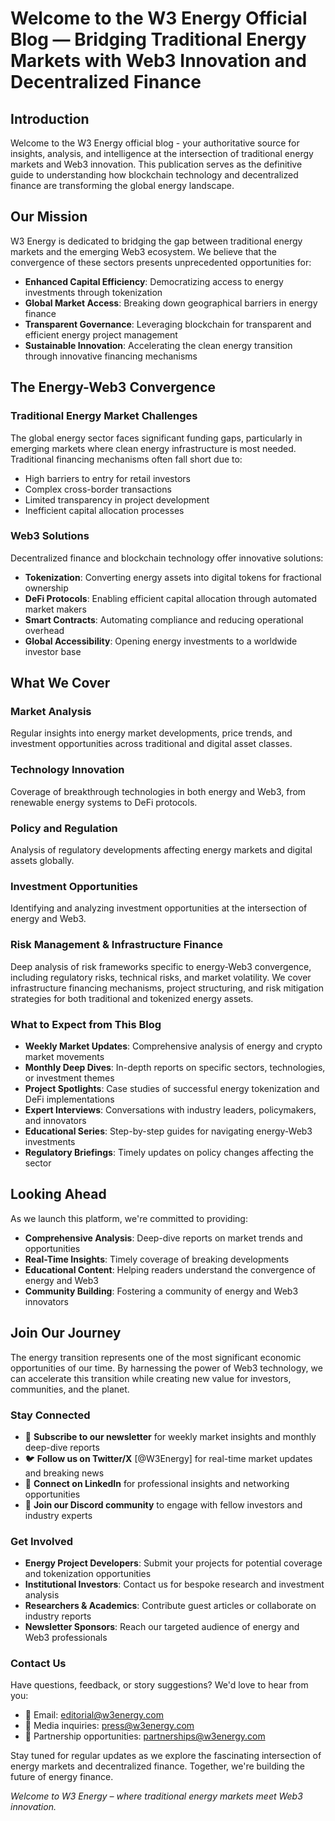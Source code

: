 # Welcome to the W3 Energy Official Blog — Bridging Traditional Energy Markets with Web3 Innovation and Decentralized Finance

## Introduction

Welcome to the W3 Energy official blog - your authoritative source for insights, analysis, and intelligence at the intersection of traditional energy markets and Web3 innovation. This publication serves as the definitive guide to understanding how blockchain technology and decentralized finance are transforming the global energy landscape.

## Our Mission

W3 Energy is dedicated to bridging the gap between traditional energy markets and the emerging Web3 ecosystem. We believe that the convergence of these sectors presents unprecedented opportunities for:

* **Enhanced Capital Efficiency**: Democratizing access to energy investments through tokenization
* **Global Market Access**: Breaking down geographical barriers in energy finance
* **Transparent Governance**: Leveraging blockchain for transparent and efficient energy project management
* **Sustainable Innovation**: Accelerating the clean energy transition through innovative financing mechanisms

## The Energy-Web3 Convergence

### Traditional Energy Market Challenges

The global energy sector faces significant funding gaps, particularly in emerging markets where clean energy infrastructure is most needed. Traditional financing mechanisms often fall short due to:

* High barriers to entry for retail investors
* Complex cross-border transactions
* Limited transparency in project development
* Inefficient capital allocation processes

### Web3 Solutions

Decentralized finance and blockchain technology offer innovative solutions:

* **Tokenization**: Converting energy assets into digital tokens for fractional ownership
* **DeFi Protocols**: Enabling efficient capital allocation through automated market makers
* **Smart Contracts**: Automating compliance and reducing operational overhead
* **Global Accessibility**: Opening energy investments to a worldwide investor base

## What We Cover

### Market Analysis
Regular insights into energy market developments, price trends, and investment opportunities across traditional and digital asset classes.

### Technology Innovation
Coverage of breakthrough technologies in both energy and Web3, from renewable energy systems to DeFi protocols.

### Policy and Regulation
Analysis of regulatory developments affecting energy markets and digital assets globally.

### Investment Opportunities
Identifying and analyzing investment opportunities at the intersection of energy and Web3.

### Risk Management & Infrastructure Finance
Deep analysis of risk frameworks specific to energy-Web3 convergence, including regulatory risks, technical risks, and market volatility. We cover infrastructure financing mechanisms, project structuring, and risk mitigation strategies for both traditional and tokenized energy assets.

### What to Expect from This Blog

* **Weekly Market Updates**: Comprehensive analysis of energy and crypto market movements
* **Monthly Deep Dives**: In-depth reports on specific sectors, technologies, or investment themes
* **Project Spotlights**: Case studies of successful energy tokenization and DeFi implementations
* **Expert Interviews**: Conversations with industry leaders, policymakers, and innovators
* **Educational Series**: Step-by-step guides for navigating energy-Web3 investments
* **Regulatory Briefings**: Timely updates on policy changes affecting the sector

## Looking Ahead

As we launch this platform, we're committed to providing:

* **Comprehensive Analysis**: Deep-dive reports on market trends and opportunities
* **Real-Time Insights**: Timely coverage of breaking developments
* **Educational Content**: Helping readers understand the convergence of energy and Web3
* **Community Building**: Fostering a community of energy and Web3 innovators

## Join Our Journey

The energy transition represents one of the most significant economic opportunities of our time. By harnessing the power of Web3 technology, we can accelerate this transition while creating new value for investors, communities, and the planet.

### Stay Connected

* 📧 **Subscribe to our newsletter** for weekly market insights and monthly deep-dive reports
* 🐦 **Follow us on Twitter/X** [@W3Energy] for real-time market updates and breaking news
* 💼 **Connect on LinkedIn** for professional insights and networking opportunities
* 📱 **Join our Discord community** to engage with fellow investors and industry experts

### Get Involved

* **Energy Project Developers**: Submit your projects for potential coverage and tokenization opportunities
* **Institutional Investors**: Contact us for bespoke research and investment analysis
* **Researchers & Academics**: Contribute guest articles or collaborate on industry reports
* **Newsletter Sponsors**: Reach our targeted audience of energy and Web3 professionals

### Contact Us

Have questions, feedback, or story suggestions? We'd love to hear from you:
* 📧 Email: editorial@w3energy.com
* 💬 Media inquiries: press@w3energy.com
* 🤝 Partnership opportunities: partnerships@w3energy.com

Stay tuned for regular updates as we explore the fascinating intersection of energy markets and decentralized finance. Together, we're building the future of energy finance.

*Welcome to W3 Energy – where traditional energy markets meet Web3 innovation.*
